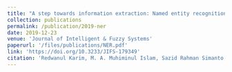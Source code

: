 ```yaml
---
title: "A step towards information extraction: Named entity recognition in Bangla using deep learning"
collection: publications
permalink: /publication/2019-ner
date: 2019-12-23
venue: 'Journal of Intelligent & Fuzzy Systems'
paperurl: '/files/publications/NER.pdf'
link: 'https://doi.org/10.3233/JIFS-179349'
citation: 'Redwanul Karim, M. A. Muhiminul Islam, Sazid Rahman Simanto, Saif Ahmed Chowdhury, <ins>Kalyan Roy</ins>, Adnan Al Neon, Md. Sajid Hasan, Adnan Firoze, Rashedur M Rahman. <br/><i>Journal of Intelligent & Fuzzy Systems 2019</i>. vol. 37, no. 6, pp. 7401-7413. <br/>doi:10.3233/JIFS-179349'
---
```

